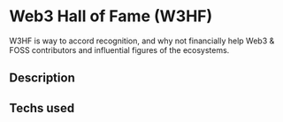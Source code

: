 # Web3 Hall of Fame (W3HF)
W3HF is way to accord recognition, and why not financially help Web3 & FOSS
contributors and influential figures of the ecosystems.

## Description

## Techs used
